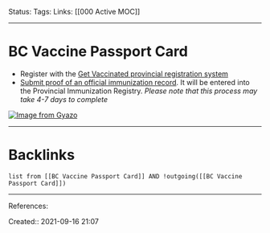 
Status: 
Tags: 
Links: [[000 Active MOC]]
___
# BC Vaccine Passport Card
-   Register with the [Get Vaccinated provincial registration system](https://www2.gov.bc.ca/gov/content/covid-19/vaccine/register#register)
-   [Submit proof of an official immunization record](https://www.immunizationrecord.gov.bc.ca/). It will be entered into the Provincial Immunization Registry. _Please note that this process may take 4-7 days to complete_

[![Image from Gyazo](https://i.gyazo.com/55d00cc2de3c0f3961d982994bc4611f.png)](https://gyazo.com/55d00cc2de3c0f3961d982994bc4611f)
___
# Backlinks
```dataview
list from [[BC Vaccine Passport Card]] AND !outgoing([[BC Vaccine Passport Card]])
```
___
References:

Created:: 2021-09-16 21:07
